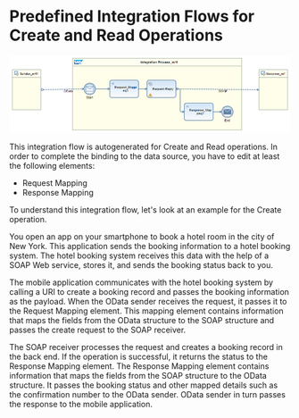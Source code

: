 <!-- loioaa8cb37a3b9c4192b26fa97645db6b39 -->

# Predefined Integration Flows for Create and Read Operations

![](images/Predefined_iFlow_-_Create_and_Read_66f3d10.png)

This integration flow is autogenerated for Create and Read operations. In order to complete the binding to the data source, you have to edit at least the following elements:

-   Request Mapping
-   Response Mapping

To understand this integration flow, let's look at an example for the Create operation.



You open an app on your smartphone to book a hotel room in the city of New York. This application sends the booking information to a hotel booking system. The hotel booking system receives this data with the help of a SOAP Web service, stores it, and sends the booking status back to you.

The mobile application communicates with the hotel booking system by calling a URI to create a booking record and passes the booking information as the payload. When the OData sender receives the request, it passes it to the Request Mapping element. This mapping element contains information that maps the fields from the OData structure to the SOAP structure and passes the create request to the SOAP receiver.

The SOAP receiver processes the request and creates a booking record in the back end. If the operation is successful, it returns the status to the Response Mapping element. The Response Mapping element contains information that maps the fields from the SOAP structure to the OData structure. It passes the booking status and other mapped details such as the confirmation number to the OData sender. OData sender in turn passes the response to the mobile application.

